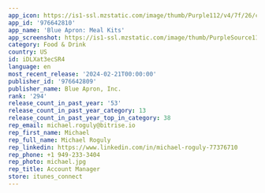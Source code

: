 ```yaml
---
app_icon: https://is1-ssl.mzstatic.com/image/thumb/Purple112/v4/7f/26/c0/7f26c0d8-7740-ab54-789d-09294d2b5fa4/AppIcon-1x_U007emarketing-0-7-0-85-220-0.png/1024x1024bb.png
app_id: '976642810'
app_name: 'Blue Apron: Meal Kits'
app_screenshot: https://is1-ssl.mzstatic.com/image/thumb/PurpleSource116/v4/81/3a/b9/813ab9de-9bbc-c53d-b563-a33d6d9841b6/41f6997c-721a-4069-9fba-b9b31a61b916_Slide_1-The_Meal_Kit_That_Puts_Quality_First.jpg/1242x2688bb.png
category: Food & Drink
country: US
id: iDLXat3ecSR4
language: en
most_recent_release: '2024-02-21T00:00:00'
publisher_id: '976642809'
publisher_name: Blue Apron, Inc.
rank: '294'
release_count_in_past_year: '53'
release_count_in_past_year_category: 13
release_count_in_past_year_top_in_category: 38
rep_email: michael.roguly@bitrise.io
rep_first_name: Michael
rep_full_name: Michael Roguly
rep_linkedin: https://www.linkedin.com/in/michael-roguly-77376710
rep_phone: +1 949-233-3404
rep_photo: michael.jpg
rep_title: Account Manager
store: itunes_connect
---
```


